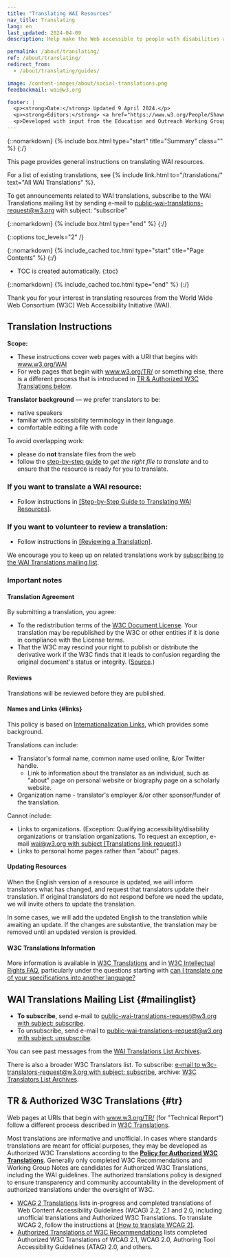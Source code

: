 ```yaml
---
title: "Translating WAI Resources"
nav_title: Translating
lang: en
last_updated: 2024-04-09
description: Help make the Web accessible to people with disabilities around the world. We appreciate your contributions to translating W3C WAI accessibility resources.

permalink: /about/translating/
ref: /about/translating/
redirect_from:
  - /about/translating/guides/

image: /content-images/about/social-translations.png
feedbackmail: wai@w3.org

footer: |
  <p><strong>Date:</strong> Updated 9 April 2024.</p>
  <p><strong>Editors:</strong> <a href="https://www.w3.org/People/Shawn/">Shawn Lawton Henry</a> and Rémi Bétin.</p>
  <p>Developed with input from the Education and Outreach Working Group (<a href="https://www.w3.org/WAI/EO/">EOWG</a>). Developed with support from the <a href="https://www.w3.org/WAI/expand-access/">WAI Expanding Access project</a>, funded by the Ford Foundation. Updated as part of the <a href="https://www.w3.org/WAI/about/projects/wai-coop/">WAI-CooP project</a>, co-funded by the European Commission.</p>
---
```


{::nomarkdown}
{% include box.html type="start" title="Summary" class="" %}
{:/}

This page provides general instructions on translating WAI resources.

For a list of existing translations, see {% include link.html to="/translations/" text="All WAI Translations" %}.

To get announcements related to WAI translations, subscribe to the WAI Translations mailing list by sending e-mail to <a href="mailto:public-wai-translations-request@w3.org?subject=subscribe">public-wai-translations-request@w3.org with subject: &ldquo;subscribe&rdquo;</a>

{::nomarkdown}
{% include box.html type="end" %}
{:/}

{::options toc_levels="2" /}

{::nomarkdown}
{% include_cached toc.html type="start" title="Page Contents" %}
{:/}

-   TOC is created automatically.
{:toc}

{::nomarkdown}
{% include_cached toc.html type="end" %}
{:/}

Thank you for your interest in translating resources from the World Wide Web Consortium (W3C) Web Accessibility Initiative (WAI).

## Translation Instructions

**Scope:**
* These instructions cover web pages with a URI that begins with www.w3.org/WAI
* For web pages that begin with www.w3.org/TR/ or something else, there is a different process that is introduced in [TR & Authorized W3C Translations below](#tr).

**Translator background** &mdash; we prefer translators to be:
* native speakers
* familiar with accessibility terminology in their language
* comfortable editing a file with code

To avoid overlapping work:
* please do **not** translate files from the web
* follow the [step-by-step guide](/about/translating/resources/) to _get the right file to translate_ and to ensure that the resource is ready for you to translate.

### If you want to translate a WAI resource:

- Follow instructions in [[Step-by-Step Guide to Translating WAI Resources]](/about/translating/resources/).

### If you want to volunteer to review a translation:

- Follow instructions in [[Reviewing a Translation]](/about/translating/reviewing/).

We encourage you to keep up on related translations work by [subscribing to the WAI Translations mailing list](mailto:public-wai-translations-request@w3.org?subject=subscribe).
   
### Important notes

#### Translation Agreement

By submitting a translation, you agree:
* To the redistribution terms of the [W3C Document License](https://www.w3.org/copyright/document-license-2023/). Your translation may be republished by the W3C or other entities if it is done in compliance with the License terms.
* That the W3C may rescind your right to publish or distribute the derivative work if the W3C finds that it leads to confusion regarding the original document's status or integrity. ([Source](https://www.w3.org/copyright/intellectual-rights/#translate).)

#### Reviews

Translations will be reviewed before they are published.

#### Names and Links  {#links}

This policy is based on [Internationalization Links](https://www.w3.org/International/i18n-drafts/pages/translation.html#linkingrules), which provides some background.

Translations can include:

* Translator's formal name, common name used online, &/or Twitter handle.
   * Link to information about the translator as an individual, such as "about" page on personal website or biography page on a scholarly website.
* Organization name - translator's employer &/or other sponsor/funder of the translation.

Cannot include:
* Links to organizations. (Exception: Qualifying accessibility/disability organizations or translation organizations. To request an exception, e-mail [wai@w3.org with subject [Translations link request]](mailto:wai@w3.org?subject=%5BTranslations%20link%20request%5D).)
* Links to personal home pages rather than "about" pages.

#### Updating Resources

When the English version of a resource is updated, we will inform translators what has changed<!-- @@by GitHub &/or e-mail -->, and request that translators update their translation. If original translators do not respond before we need the update, we will invite others to update the translation.

In some cases, we will add the updated English to the translation while awaiting an update. If the changes are substantive, the translation may be removed until an updated version is provided.

#### W3C Translations Information

More information is available in [W3C Translations](https://www.w3.org/Consortium/Translation/) and in <a href="https://www.w3.org/copyright/intellectual-rights/">W3C Intellectual Rights FAQ</a>, particularly under the questions starting with <a href="https://www.w3.org/copyright/intellectual-rights/#translate">can I translate one of your specifications into another language?</a>

## WAI Translations Mailing List {#mailinglist}

* **To subscribe**, send e-mail to [public-wai-translations-request@w3.org with subject: subscribe](mailto:public-wai-translations-request@w3.org?subject=subscribe).
* To unsubscribe, send e-mail to [public-wai-translations-request@w3.org with subject: unsubscribe](mailto:mailto:public-wai-translations-request@w3.org?subject=unsubscribe).

You can see past messages from the [WAI Translations List Archives](https://lists.w3.org/Archives/Public/public-wai-translations/).

There is also a broader W3C Translators list. To subscribe: [e-mail to w3c-translators-request@w3.org with subject: subscribe](mailto:w3c-translators-request@w3.org?subject=subscribe), archive: [W3C Translators List Archives](https://lists.w3.org/Archives/Public/w3c-translators/).

## TR & Authorized W3C Translations {#tr}

Web pages at URIs that begin with www.w3.org/TR/ (for "Technical Report") follow a different process described in [W3C Translations](https://www.w3.org/Consortium/Translation/).

Most translations are informative and unofficial. In cases where standards translations are meant for official purposes, they may be developed as Authorized W3C Translations according to the **[Policy for Authorized W3C Translations](https://www.w3.org/2005/02/TranslationPolicy.html)**. Generally only completed W3C Recommendations and Working Group Notes are candidates for Authorized W3C Translations, including the WAI guidelines. The authorized translations policy is designed to ensure transparency and community accountability in the development of authorized translations under the oversight of W3C.

* [WCAG 2 Translations](/standards-guidelines/wcag/translations/) lists in-progress and completed translations of Web Content Accessibility Guidelines (WCAG) 2.2, 2.1 and 2.0, including unofficial translations and Authorized W3C Translations. To translate WCAG 2, follow the instructions at [[How to translate WCAG 2]](/about/translating/wcag/).
* [Authorized Translations of W3C Recommendations](https://www.w3.org/Translations/authorized.html) lists completed Authorized W3C Translations of WCAG 2.1, WCAG 2.0, Authoring Tool Accessibility Guidelines (ATAG) 2.0, and others.
